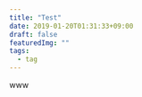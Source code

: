 ```yaml
---
title: "Test"
date: 2019-01-20T01:31:33+09:00
draft: false
featuredImg: ""
tags:
  - tag
---
```

www
